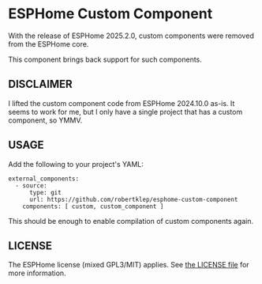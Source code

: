 # ESPHome Custom Component

With the release of ESPHome 2025.2.0, custom components were removed from the ESPHome core.

This component brings back support for such components.

## DISCLAIMER

I lifted the custom component code from ESPHome 2024.10.0 as-is. It seems to work for me, but I only have a single project that has a custom component, so YMMV.

## USAGE

Add the following to your project's YAML:
```
external_components:
  - source:
      type: git
      url: https://github.com/robertklep/esphome-custom-component
    components: [ custom, custom_component ]
```

This should be enough to enable compilation of custom components again.

## LICENSE

The ESPHome license (mixed GPL3/MIT) applies. See [the LICENSE file](LICENSE) for more information.
